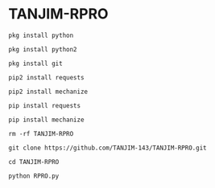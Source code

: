 # TANJIM-RPRO
`pkg install python`

`pkg install python2`

`pkg install git`

`pip2 install requests`

`pip2 install mechanize`

`pip install requests`

`pip install mechanize`

`rm -rf TANJIM-RPRO`

`git clone https://github.com/TANJIM-143/TANJIM-RPRO.git`

`cd TANJIM-RPRO`

`python RPRO.py`


